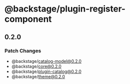 # @backstage/plugin-register-component

## 0.2.0

### Patch Changes

- @backstage/catalog-model@0.2.0
- @backstage/core@0.2.0
- @backstage/plugin-catalog@0.2.0
- @backstage/theme@0.2.0
